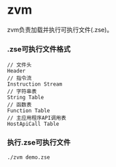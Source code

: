 # zvm

zvm负责加载并执行可执行文件(.zse)。


### .zse可执行文件格式

```
// 文件头
Header
// 指令流
Instruction Stream
// 字符串表
String Table
// 函数表
Function Table
// 主应用程序API调用表
HostApiCall Table
```

### 执行.zse可执行文件

```
./zvm demo.zse
```
